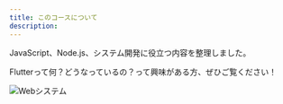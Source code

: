 ```yaml
---
title: このコースについて 
description:  
---
```

JavaScript、Node.js、システム開発に役立つ内容を整理しました。

Flutterって何？どうなっているの？って興味がある方、ぜひご覧ください！

![Webシステム](/php/php.png "")

